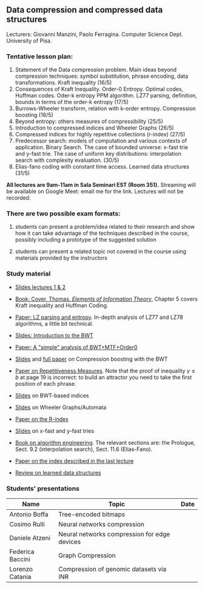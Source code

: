 ## Data compression and compressed data structures

Lecturers: Giovanni Manzini, Paolo Ferragina. 
Computer Science Dept. University of Pisa.

### Tentative lesson plan: 

1. Statement of the Data compression problem. Main ideas beyond compression techniques: symbol substitution, phrase encoding, data transformations. Kraft inequality (16/5)
2. Consequences of Kraft Inequality. Order-0 Entropy. Optimal codes, Huffman codes. Oder-k entropy PPM algorithm. LZ77 parsing, definition, bounds in terms of the order-k entropy (17/5)
3. Burrows-Wheeler transform, relation with k-order entropy. Compression boosting (18/5)
4. Beyond entropy: others measures of compressibility (25/5)
5. Introduction to compressed indices and Wheeler Graphs (26/5)
6. Compressed indices for highly repetitive collections (r-index) (27/5)
7. Predecessor search: models of computation and various contexts of application. Binary Search. The case of bounded universe: x-fast trie and y-fast trie. The case of uniform key distributions: interpolation search with complexity evaluation. (30/5)
8. Elias-fano coding with constant time access. Learned data structures (31/5)

**All lectures are 9am-11am in Sala Seminari EST (Room 351).**
Streaming will be available on Google Meet: email me for the link. Lectures will not be recorded. 


### There are two possible exam formats:

1. students can present a problem/idea related to their research and show how it can take advantage of the techniques described in the course, possibly including a prototype of the suggested solution

2. students can present a related topic not covered in the course using materials provided by the instructors


### Study material

* [Slides lectures 1 & 2](/data-compression/slides/1DataCompressionAndEntropy.pdf) 

* [Book: Cover, Thomas. *Elements of Information Theory*](https://archive.org/details/ElementsOfInformationTheory2ndEd), Chapter 5 covers Kraft inequality and Huffman Coding.

* [Paper: LZ parsing and entropy](/data-compression/papers/sicomp00.pdf). In-depth analysis of LZ77 and LZ78 algorithms, a little bit technical.

* [Slides: Introduction to the BWT](/data-compression/slides/BWTintro.pdf)

* [Paper: A "simple" analysis of BWT+MTF+Order0](/data-compression/papers/BWTanalysis.pdf) 

* [Slides](/data-compression/slides/BWTboosting.pdf) and [full paper](/data-compression/papers/boosting.pdf) on Compression boosting with the BWT

* [Paper on Repetitiveness Measures](/data-compression/papers/repetitivenessMeasures.pdf). Note that the proof of inequality $\gamma \leq b$ at page 19 is incorrect: to build an attractor you need to take the first position of each phrase.

* [Slides](/data-compression/slides/BWTindex.pdf) on BWT-based indices

* [Slides](/data-compression/slides/WG.pdf) on Wheeler Graphs/Automata

* [Paper on the R-index](/data-compression/papers/rindex.pdf)

* [Slides](/data-compression/slides/xy-fast_trie) on x-fast and y-fast tries

* [Book on algorithm engineering](https://www.dropbox.com/s/b3bu01nyz8zkqmi/Algorithm_Engineering_Book.pdf?dl=0). The relevant sections are: the Prologue, Sect. 9.2 (interpolation search), Sect. 11.6 (Elias-Fano).

* [Paper on the index described in the last lecture](http://www.vldb.org/pvldb/vol13/p1162-ferragina.pdf)

* [Review on learned data structures](http://learned.di.unipi.it/publication/learned-data-structures/learned-data-structures.pdf)



### Students' presentations

Name | Topic | Date |
--- | --- | ---|
| Antonio Boffa    | Tree-encoded bitmaps |
| Cosimo Rulli     | Neural networks compression | 
| Daniele Atzeni   | Neural networks compression for edge devices |
| Federica Baccini | Graph Compression |
| Lorenzo Catania  | Compression of genomic datasets via INR | 

